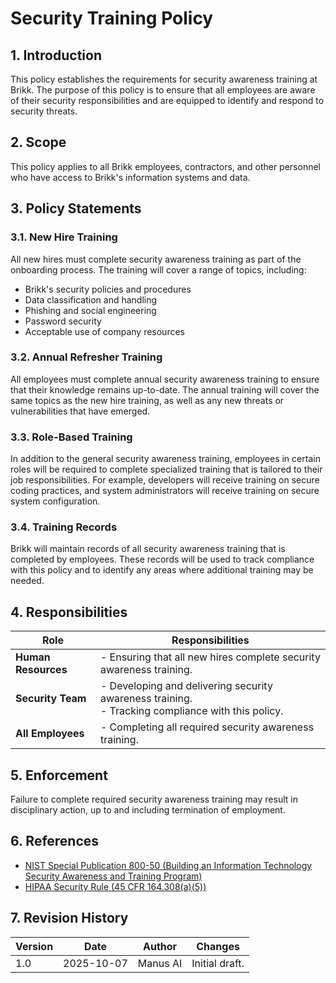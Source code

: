 # Security Training Policy

## 1. Introduction

This policy establishes the requirements for security awareness training at Brikk. The purpose of this policy is to ensure that all employees are aware of their security responsibilities and are equipped to identify and respond to security threats.

## 2. Scope

This policy applies to all Brikk employees, contractors, and other personnel who have access to Brikk's information systems and data.

## 3. Policy Statements

### 3.1. New Hire Training

All new hires must complete security awareness training as part of the onboarding process. The training will cover a range of topics, including:

-   Brikk's security policies and procedures
-   Data classification and handling
-   Phishing and social engineering
-   Password security
-   Acceptable use of company resources

### 3.2. Annual Refresher Training

All employees must complete annual security awareness training to ensure that their knowledge remains up-to-date. The annual training will cover the same topics as the new hire training, as well as any new threats or vulnerabilities that have emerged.

### 3.3. Role-Based Training

In addition to the general security awareness training, employees in certain roles will be required to complete specialized training that is tailored to their job responsibilities. For example, developers will receive training on secure coding practices, and system administrators will receive training on secure system configuration.

### 3.4. Training Records

Brikk will maintain records of all security awareness training that is completed by employees. These records will be used to track compliance with this policy and to identify any areas where additional training may be needed.

## 4. Responsibilities

| Role | Responsibilities |
| --- | --- |
| **Human Resources** | - Ensuring that all new hires complete security awareness training. |
| **Security Team** | - Developing and delivering security awareness training.<br>- Tracking compliance with this policy. |
| **All Employees** | - Completing all required security awareness training. |

## 5. Enforcement

Failure to complete required security awareness training may result in disciplinary action, up to and including termination of employment.

## 6. References

-   [NIST Special Publication 800-50 (Building an Information Technology Security Awareness and Training Program)](https://csrc.nist.gov/publications/detail/sp/800-50/final)
-   [HIPAA Security Rule (45 CFR 164.308(a)(5))](https://www.hhs.gov/hipaa/for-professionals/security/index.html)

## 7. Revision History

| Version | Date | Author | Changes |
| --- | --- | --- | --- |
| 1.0 | 2025-10-07 | Manus AI | Initial draft. |

